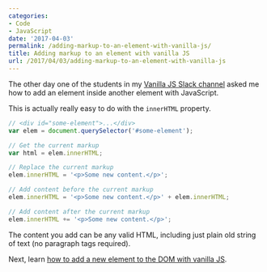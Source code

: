 ```yaml
---
categories:
- Code
- JavaScript
date: '2017-04-03'
permalink: /adding-markup-to-an-element-with-vanilla-js/
title: Adding markup to an element with vanilla JS
url: /2017/04/03/adding-markup-to-an-element-with-vanilla-js
---
```


The other day one of the students in my [Vanilla JS Slack channel](/guides/) asked me how to add an element inside another element with JavaScript.

This is actually really easy to do with the `innerHTML` property.

```javascript
// <div id="some-element">...</div>
var elem = document.querySelector('#some-element');

// Get the current markup
var html = elem.innerHTML;

// Replace the current markup
elem.innerHTML = '<p>Some new content.</p>';

// Add content before the current markup
elem.innerHTML = '<p>Some new content.</p>' + elem.innerHTML;

// Add content after the current markup
elem.innerHTML += '<p>Some new content.</p>';
```

The content you add can be any valid HTML, including just plain old string of text (no paragraph tags required).

Next, learn [how to add a new element to the DOM with vanilla JS](/adding-a-new-element-to-the-dom-with-vanilla-js/).